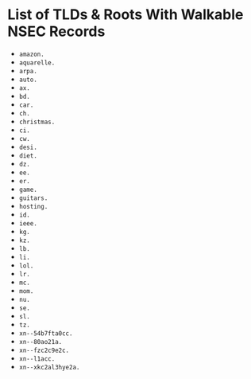 # List of TLDs & Roots With Walkable NSEC Records

* `amazon.`
* `aquarelle.`
* `arpa.`
* `auto.`
* `ax.`
* `bd.`
* `car.`
* `ch.`
* `christmas.`
* `ci.`
* `cw.`
* `desi.`
* `diet.`
* `dz.`
* `ee.`
* `er.`
* `game.`
* `guitars.`
* `hosting.`
* `id.`
* `ieee.`
* `kg.`
* `kz.`
* `lb.`
* `li.`
* `lol.`
* `lr.`
* `mc.`
* `mom.`
* `nu.`
* `se.`
* `sl.`
* `tz.`
* `xn--54b7fta0cc.`
* `xn--80ao21a.`
* `xn--fzc2c9e2c.`
* `xn--l1acc.`
* `xn--xkc2al3hye2a.`
